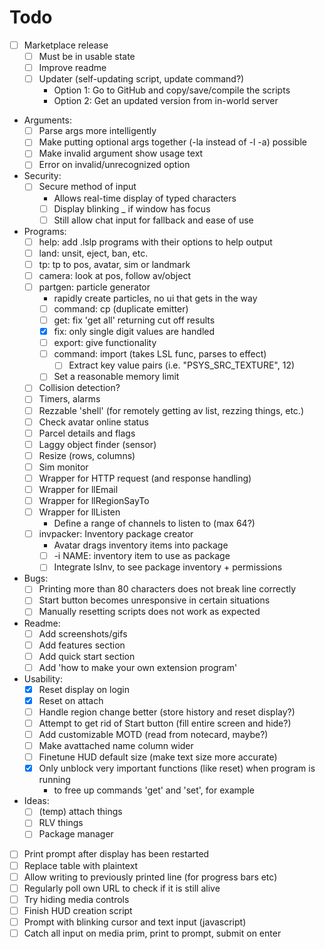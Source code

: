 # Todo
- [ ] Marketplace release
    - [ ] Must be in usable state
    - [ ] Improve readme
    - [ ] Updater (self-updating script, update command?)
        - Option 1: Go to GitHub and copy/save/compile the scripts
        - Option 2: Get an updated version from in-world server

- Arguments:
    - [ ] Parse args more intelligently
    - [ ] Make putting optional args together (-la instead of -l -a) possible
    - [ ] Make invalid argument show usage text
    - [ ] Error on invalid/unrecognized option

- Security:
    - [ ] Secure method of input
        - Allows real-time display of typed characters
        - [ ] Display blinking _ if window has focus
        - [ ] Still allow chat input for fallback and ease of use

- Programs:
    - [ ] help: add .lslp programs with their options to help output
    - [ ] land: unsit, eject, ban, etc.
    - [ ] tp: tp to pos, avatar, sim or landmark
    - [ ] camera: look at pos, follow av/object
    - [ ] partgen: particle generator
        - rapidly create particles, no ui that gets in the way
        - [ ] command: cp (duplicate emitter)
        - [ ] get: fix 'get all' returning cut off results
        - [x] fix: only single digit values are handled
        - [ ] export: give functionality
        - [ ] command: import (takes LSL func, parses to effect)
            - [ ] Extract key value pairs (i.e. "PSYS_SRC_TEXTURE", 12)
        - [ ] Set a reasonable memory limit
    - [ ] Collision detection?
    - [ ] Timers, alarms
    - [ ] Rezzable 'shell' (for remotely getting av list, rezzing things, etc.)
    - [ ] Check avatar online status
    - [ ] Parcel details and flags
    - [ ] Laggy object finder (sensor)
    - [ ] Resize (rows, columns)
    - [ ] Sim monitor
    - [ ] Wrapper for HTTP request (and response handling)
    - [ ] Wrapper for llEmail
    - [ ] Wrapper for llRegionSayTo
    - [ ] Wrapper for llListen
        - Define a range of channels to listen to (max 64?)
    - [ ] invpacker: Inventory package creator
        - Avatar drags inventory items into package
        - [ ] -i NAME: inventory item to use as package
        - [ ] Integrate lsInv, to see package inventory + permissions

- Bugs:
    - [ ] Printing more than 80 characters does not break line correctly
    - [ ] Start button becomes unresponsive in certain situations
    - [ ] Manually resetting scripts does not work as expected

- Readme:
    - [ ] Add screenshots/gifs
    - [ ] Add features section
    - [ ] Add quick start section
    - [ ] Add 'how to make your own extension program'

- Usability:
    - [x] Reset display on login
    - [x] Reset on attach
    - [ ] Handle region change better (store history and reset display?)
    - [ ] Attempt to get rid of Start button (fill entire screen and hide?)
    - [ ] Add customizable MOTD (read from notecard, maybe?)
    - [ ] Make avattached name column wider
    - [ ] Finetune HUD default size (make text size more accurate)
    - [x] Only unblock very important functions (like reset) when program is running
        - to free up commands 'get' and 'set', for example

- Ideas:
    - [ ] (temp) attach things
    - [ ] RLV things
    - [ ] Package manager

- [ ] Print prompt after display has been restarted
- [ ] Replace table with plaintext
- [ ] Allow writing to previously printed line (for progress bars etc)
- [ ] Regularly poll own URL to check if it is still alive
- [ ] Try hiding media controls
- [ ] Finish HUD creation script
- [ ] Prompt with blinking cursor and text input (javascript)
- [ ] Catch all input on media prim, print to prompt, submit on enter
